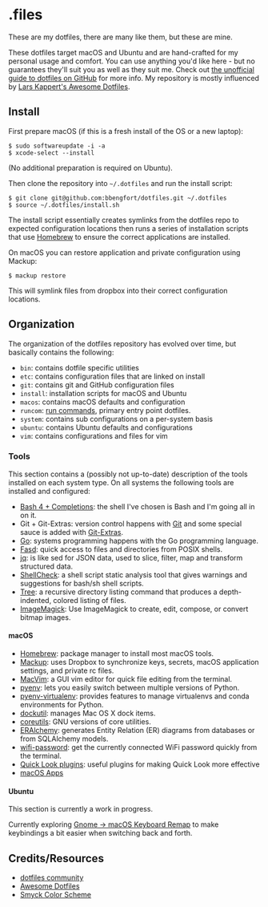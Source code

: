 # .files

These are my dotfiles, there are many like them, but these are mine.

These dotfiles target macOS and Ubuntu and are hand-crafted for my personal usage and comfort. You can use anything you'd like here - but no guarantees they'll suit you as well as they suit me. Check out [the unofficial guide to dotfiles on GitHub](https://dotfiles.github.io/) for more info. My repository is mostly influenced by [Lars Kappert's Awesome Dotfiles](https://github.com/webpro/awesome-dotfiles).

## Install

First prepare macOS (if this is a fresh install of the OS or a new laptop):

```
$ sudo softwareupdate -i -a
$ xcode-select --install
```

(No additional preparation is required on Ubuntu).

Then clone the repository into `~/.dotfiles` and run the install script:

```
$ git clone git@github.com:bbengfort/dotfiles.git ~/.dotfiles
$ source ~/.dotfiles/install.sh
```

The install script essentially creates symlinks from the dotfiles repo to expected configuration locations then runs a series of installation scripts that use [Homebrew](https://brew.sh/) to ensure the correct applications are installed.

On macOS you can restore application and private configuration using Mackup:

```
$ mackup restore
```

This will symlink files from dropbox into their correct configuration locations.

## Organization

The organization of the dotfiles repository has evolved over time, but basically contains the following:

- `bin`: contains dotfile specific utilities
- `etc`: contains configuration files that are linked on install
- `git`: contains git and GitHub configuration files
- `install`: installation scripts for macOS and Ubuntu
- `macos`: contains macOS defaults and configuration
- `runcom`: [run commands](https://en.wikipedia.org/wiki/Run_commands), primary entry point dotfiles.
- `system`: contains sub configurations on a per-system basis
- `ubuntu`: contains Ubuntu defaults and configurations
- `vim`: contains configurations and files for vim

### Tools

This section contains a (possibly not up-to-date) description of the tools installed on each system type. On all systems the following tools are installed and configured:

- [Bash 4 + Completions](https://troymccall.com/better-bash-4--completions-on-osx/): the shell I've chosen is Bash and I'm going all in on it.
- Git + Git-Extras: version control happens with [Git](https://git-scm.com/) and some special sauce is added with [Git-Extras](https://github.com/tj/git-extras).
- [Go](https://golang.org/): systems programming happens with the Go programming language.
- [Fasd](https://github.com/clvv/fasd): quick access to files and directories from POSIX shells.
- [jq](https://stedolan.github.io/jq/): is like sed for JSON data, used to slice, filter, map and transform structured data.
- [ShellCheck](https://github.com/koalaman/shellcheck): a shell script static analysis tool that gives warnings and suggestions for bash/sh shell scripts.
- [Tree](http://mama.indstate.edu/users/ice/tree/): a recursive directory listing command that produces a depth-indented, colored listing of files.
- [ImageMagick](https://www.imagemagick.org/script/index.php): Use ImageMagick to create, edit, compose, or convert bitmap images.

#### macOS

- [Homebrew](https://brew.sh/): package manager to install most macOS tools.
- [Mackup](https://github.com/lra/mackup): uses Dropbox to synchronize keys, secrets, macOS application settings, and private rc files.
- [MacVim](http://macvim-dev.github.io/macvim/): a GUI vim editor for quick file editing from the terminal.
- [pyenv](https://github.com/pyenv/pyenv): lets you easily switch between multiple versions of Python.
- [pyenv-virtualenv](https://github.com/pyenv/pyenv-virtualenv): provides features to manage virtualenvs and conda environments for Python.
- [dockutil](https://github.com/kcrawford/dockutil): manages Mac OS X dock items.
- [coreutils](https://www.gnu.org/software/coreutils/coreutils.html): GNU versions of core utilities.  
- [ERAlchemy](https://github.com/Alexis-benoist/eralchemy): generates Entity Relation (ER) diagrams from databases or from SQLAlchemy models.
- [wifi-password](https://github.com/rauchg/wifi-password): get the currently connected WiFi password quickly from the terminal.
- [Quick Look plugins](https://github.com/sindresorhus/quick-look-plugins): useful plugins for making Quick Look more effective
- [macOS Apps](install/cask.sh)

#### Ubuntu

This section is currently a work in progress.

Currently exploring [Gnome → macOS Keyboard Remap](https://github.com/petrstepanov/gnome-macos-remap) to make keybindings a bit easier when switching back and forth.

## Credits/Resources

- [dotfiles community](https://dotfiles.github.io/)
- [Awesome Dotfiles](https://github.com/webpro/awesome-dotfiles)
- [Smyck Color Scheme](http://color.smyck.org/)
